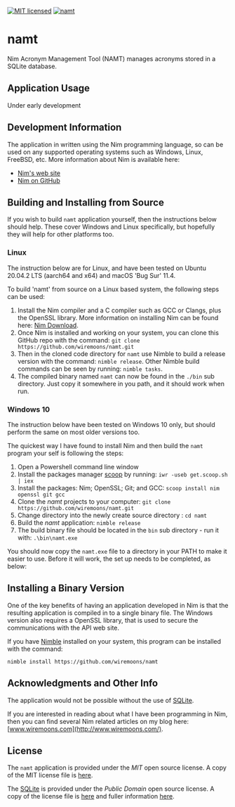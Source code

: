 [![MIT licensed](https://img.shields.io/badge/license-MIT-blue.svg)](https://raw.githubusercontent.com/hyperium/hyper/master/LICENSE) [![namt](https://github.com/wiremoons/namt/actions/workflows/sxl-build-nim.yml/badge.svg?branch=main)](https://github.com/wiremoons/namt/actions/workflows/namt-build-nim.yml)

# namt
Nim Acronym Management Tool (NAMT) manages acronyms stored in a SQLite database.

## Application Usage

Under early development

## Development Information

The application in written using the Nim programming language, so can be used on any supported operating systems such as Windows, Linux, FreeBSD, etc. More information about Nim is available here:

 - [Nim's web site](https://nim-lang.org/)
 - [Nim on GitHub](https://github.com/nim-lang/Nim)

## Building and Installing from Source 

If you wish to build `namt` application yourself, then the instructions below should help. These cover Windows and Linux specifically, but hopefully they will help for other platforms too.

### Linux

The instruction below are for Linux, and have been tested on Ubuntu 20.04.2 LTS (aarch64 and x64) and macOS 'Bug Sur' 11.4.

To build 'namt' from source on a Linux based system, the following steps can be used:

1. Install the Nim compiler and a C compiler such as GCC or Clangs, plus the OpenSSL library. More information on installing Nim can be found here: [Nim Download](https://nim-lang.org/install.html).
2. Once Nim is installed and working on your system, you can clone this GitHub repo with the command: `git clone https://github.com/wiremoons/namt.git`
3. Then in the cloned code directory for `namt` use Nimble to build a release version with the command: `nimble release`.   Other Nimble build commands can be seen by running: `nimble tasks`.
4. The compiled binary named `namt` can now be found in the `./bin` sub directory. Just copy it somewhere in you path, and it should work when run.

### Windows 10

The instruction below have been tested on Windows 10 only, but should perform the same on most older versions too.

The quickest way I have found to install Nim and then build the `namt` program your self is following the steps:

1. Open a Powershell command line window
2. Install the packages manager [scoop](https://scoop.sh/) by running: `iwr -useb get.scoop.sh | iex`
3. Install the packages: Nim; OpenSSL; Git; and GCC: `scoop install nim openssl git gcc`
4. Clone the *namt* projects to your computer: `git clone https://github.com/wiremoons/namt.git`
5. Change directory into the newly create source directory :  `cd namt`
6. Build the *namt* application: `nimble release`
7. The build binary file should be located in the `bin` sub directory - run it with: `.\bin\namt.exe`

You should now copy the `namt.exe` file to a directory in your PATH to make it easier to use. Before it will work,
the set up needs to be completed, as below:

## Installing a Binary Version

One of the key benefits of having an application developed in Nim is that the resulting application is compiled in to a single binary file. The Windows version also requires a OpenSSL library, that is used to secure the communications with the API web site.

If you have [Nimble](https://github.com/nim-lang/nimble) installed on your system, this program can be installed with the command:
```
nimble install https://github.com/wiremoons/namt
```

## Acknowledgments and Other Info

The application would not be possible without the use of [SQLite](https://www.sqlite.org).

If you are interested in reading about what I have been programming in Nim, then you can find several Nim related articles on my blog here: [www.wiremoons.com](http://www.wiremoons.com/).

## License

The `namt` application is provided under the *MIT* open source license. A copy of the MIT license file is [here](./LICENSE).

The [SQLite](https://www.sqlite.org) is provided under the *Public Domain* open source license. A copy of the license file is [here](https://github.com/sqlite/sqlite/blob/master/LICENSE.md) and fuller information [here](https://www.sqlite.org/copyright.html).
